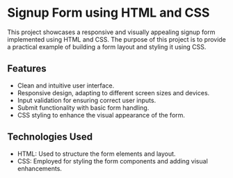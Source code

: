 # Signup Form using HTML and CSS
This project showcases a responsive and visually appealing signup form implemented using HTML and CSS. The purpose of this project is to provide a practical example of building a form layout and styling it using CSS.

## Features
- Clean and intuitive user interface.
- Responsive design, adapting to different screen sizes and devices.
- Input validation for ensuring correct user inputs.
- Submit functionality with basic form handling.
- CSS styling to enhance the visual appearance of the form.
## Technologies Used
- HTML: Used to structure the form elements and layout.
- CSS: Employed for styling the form components and adding visual enhancements.
